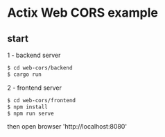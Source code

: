# Actix Web CORS example

## start
1 - backend server
```bash
$ cd web-cors/backend
$ cargo run
```
2 - frontend server
```bash
$ cd web-cors/frontend
$ npm install
$ npm run serve
```
then open browser 'http://localhost:8080'
